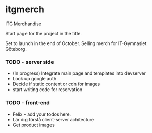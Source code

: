 # itgmerch
ITG Merchandise

Start page for the project in the title.

Set to launch in the end of October.
Selling merch for IT-Gymnasiet Göteborg.

### TODO - server side
+ (In progress) Integrate main page and templates into devserver
+ Look up google auth
+ Decide if static content or cdn for images
+ start writing code for reservation

### TODO - front-end
+ Felix - add your todos here.
+ Lär dig förstå client-server achitecture
+ Get product images
